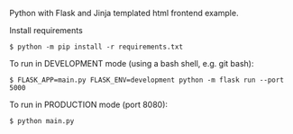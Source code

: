Python with Flask and Jinja templated html frontend example.

Install requirements
```
$ python -m pip install -r requirements.txt
```

To run in DEVELOPMENT mode (using a bash shell, e.g. git bash):
```
$ FLASK_APP=main.py FLASK_ENV=development python -m flask run --port 5000
```

To run in PRODUCTION mode (port 8080):
```
$ python main.py
```
